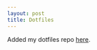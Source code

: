 ```yaml
---
layout: post
title: Dotfiles
---
```


Added my dotfiles repo [here](https://github.com/louisswarren/dotfiles).
